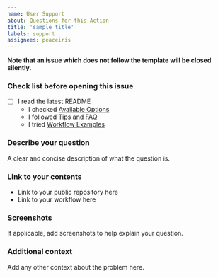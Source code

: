 ```yaml
---
name: User Support
about: Questions for this Action
title: 'sample_title'
labels: support
assignees: peaceiris
---
```


**Note that an issue which does not follow the template will be closed silently.**

### Check list before opening this issue

- [ ] I read the latest README
  - I checked [Available Options](https://github.com/peaceiris/actions-gh-pages#options)
  - I followed [Tips and FAQ](https://github.com/peaceiris/actions-gh-pages#tips-and-faq)
  - I tried [Workflow Examples](https://github.com/peaceiris/actions-gh-pages#examples)

### Describe your question

A clear and concise description of what the question is.

### Link to your contents

- Link to your public repository here
- Link to your workflow here

### Screenshots

If applicable, add screenshots to help explain your question.

### Additional context

Add any other context about the problem here.
